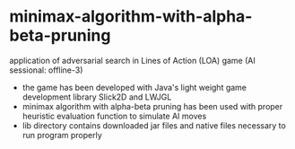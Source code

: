 # minimax-algorithm-with-alpha-beta-pruning  
application of adversarial search in Lines of Action (LOA) game (AI sessional: offline-3) 
- the game has been developed with Java's light weight game development library Slick2D and LWJGL
- minimax algorithm with alpha-beta pruning has been used with proper heuristic evaluation function to simulate AI moves
- lib directory contains downloaded jar files and native files necessary to run program properly